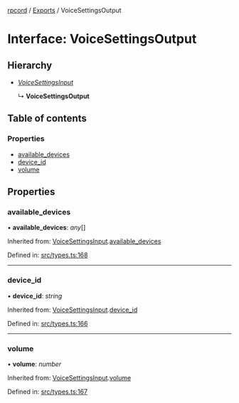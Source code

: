 [rpcord](../README.md) / [Exports](../modules.md) / VoiceSettingsOutput

# Interface: VoiceSettingsOutput

## Hierarchy

* [*VoiceSettingsInput*](voicesettingsinput.md)

  ↳ **VoiceSettingsOutput**

## Table of contents

### Properties

- [available\_devices](voicesettingsoutput.md#available_devices)
- [device\_id](voicesettingsoutput.md#device_id)
- [volume](voicesettingsoutput.md#volume)

## Properties

### available\_devices

• **available\_devices**: *any*[]

Inherited from: [VoiceSettingsInput](voicesettingsinput.md).[available_devices](voicesettingsinput.md#available_devices)

Defined in: [src/types.ts:168](https://github.com/DjDeveloperr/RPCord/blob/308e2e6/src/types.ts#L168)

___

### device\_id

• **device\_id**: *string*

Inherited from: [VoiceSettingsInput](voicesettingsinput.md).[device_id](voicesettingsinput.md#device_id)

Defined in: [src/types.ts:166](https://github.com/DjDeveloperr/RPCord/blob/308e2e6/src/types.ts#L166)

___

### volume

• **volume**: *number*

Inherited from: [VoiceSettingsInput](voicesettingsinput.md).[volume](voicesettingsinput.md#volume)

Defined in: [src/types.ts:167](https://github.com/DjDeveloperr/RPCord/blob/308e2e6/src/types.ts#L167)
